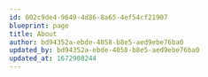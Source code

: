 ```yaml
---
id: 002c9de4-9649-4d86-8a65-4ef54cf21907
blueprint: page
title: About
author: bd94352a-ebde-4058-b8e5-aed9ebe76ba0
updated_by: bd94352a-ebde-4058-b8e5-aed9ebe76ba0
updated_at: 1672908244
---
```

